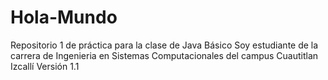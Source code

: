 # Hola-Mundo
Repositorio 1 de práctica para la clase de Java Básico 
Soy estudiante  de la carrera de Ingenieria en Sistemas Computacionales del campus Cuautitlan Izcallí
Versión 1.1
